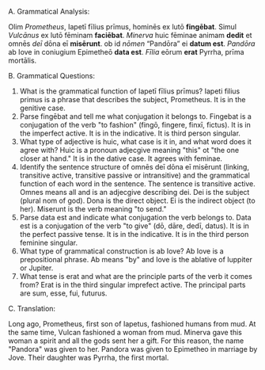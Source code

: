 A. Grammatical Analysis:

Olim *Prometheus*, Iapetī fīlius prīmus, hominēs ex lutō **fingēbat**. Simul *Vulcānus* ex lutō fēminam **faciēbat**. *Minerva* huic fēminae animam **dedit** et omnēs *deī* dōna eī **misērunt**. ob id *nōmen* “Pandōra” ei **datum est**. *Pandōra* ab Iove in coniugium Epimetheō **data est**. *Fīlia* eōrum **erat** Pyrrha, prīma mortālis.

B. Grammatical Questions:

1. What is the grammatical function of Iapetī fīlius prīmus? Iapeti filius primus is a phrase that describes the subject, Prometheus. It is in the genitive case.
2. Parse fingēbat and tell me what conjugation it belongs to. Fingebat is a conjugation of the verb "to fashion" (fingō, fingere, finxī, fictus). It is in the imperfect active. It is in the indicative. It is third person singular.
3. What type of adjective is huic, what case is it in, and what word does it agree with? Huic is a pronoun adjecgive meaning "this" ot "the one closer at hand." It is in the dative case. It agrees with feminae.
4. Identify the sentence structure of omnēs deī dōna eī misērunt (linking, transitive active, transitive passive or intransitive) and the grammatical function of each word in the sentence. The sentence is transitive active. Omnes means all and is an adjecgive describing dei. Dei is the subject (plural nom of god). Dona is the direct object. Ei is the indirect object (to her). Miserunt is the verb meaning "to send."
5. Parse data est and indicate what conjugation the verb belongs to. Data est is a conjugation of the verb "to give" (dō, dāre, dedī, datus). It is in the perfect passive tense. It is in the indicative. It is in the third person feminine singular.
6. What type of grammatical construction is ab Iove? Ab Iove is a prepositional phrase. Ab means "by" and Iove is the ablative of Iuppiter or Jupiter.
7. What tense is erat and what are the principle parts of the verb it comes from? Erat is in the third singular imprefect active. The principal parts are sum, esse, fui, futurus.

C. Translation:

Long ago, Prometheus, first son of Iapetus, fashioned humans from mud. At the same time, Vulcan fashioned a woman from mud. Minerva gave this woman a spirit and all the gods sent her a gift. For this reason, the name "Pandora" was given to her. Pandora was given to Epimetheo in marriage by Jove. Their daughter was Pyrrha, the first mortal.
